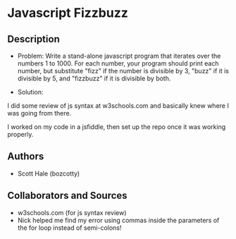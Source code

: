 # Javascript Fizzbuzz

## Description

* Problem: Write a stand-alone javascript program that iterates over the numbers 1 to 1000. For each number, your program should print each number, but substitute "fizz" if the number is divisible by 3, "buzz" if it is divisible by 5, and "fizzbuzz" if it is divisible by both.

* Solution:

I did some review of js syntax at w3schools.com and basically knew where I was going from there.

I worked on my code in a jsfiddle, then set up the repo once it was working properly.

## Authors

* Scott Hale (bozcotty)

## Collaborators and Sources

* w3schools.com (for js syntax review)
* Nick helped me find my error using commas inside the parameters of the for loop instead of semi-colons!
